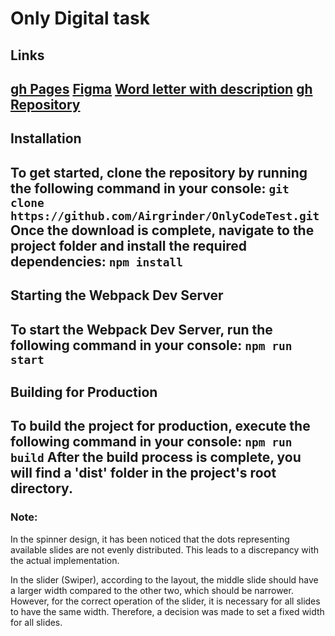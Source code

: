 # Only Digital task
## Links
[gh Pages](https://airgrinder.github.io/OnlyCodeTest/dist/)
[Figma](https://www.figma.com/file/YXCbNT4Jf9INk62BKTZw1z/%D0%A2%D0%B5%D1%81%D1%82%D0%BE%D0%B2%D0%BE%D0%B5-%D0%B7%D0%B0%D0%B4%D0%B0%D0%BD%D0%B8%D0%B5?node-id=0%3A1)
[Word letter with description](https://docs.google.com/document/d/1Qy4MN7duYzm-Wr-rQ4TFApvUoxfuqGXdcyA8-vt5Dhg/edit)
[gh Repository](https://github.com/Airgrinder/OnlyCodeTest)
---
## Installation
To get started, clone the repository by running the following command in your console:
`git clone https://github.com/Airgrinder/OnlyCodeTest.git`
Once the download is complete, navigate to the project folder and install the required dependencies:
`npm install`
---
## Starting the Webpack Dev Server
To start the Webpack Dev Server, run the following command in your console:
`npm run start`
---
## Building for Production
To build the project for production, execute the following command in your console:
`npm run build`
After the build process is complete, you will find a 'dist' folder in the project's root directory.
---
### Note:
In the spinner design, it has been noticed that the dots representing available slides are not evenly distributed. This leads to a discrepancy with the actual implementation.

In the slider (Swiper), according to the layout, the middle slide should have a larger width compared to the other two, which should be narrower. However, for the correct operation of the slider, it is necessary for all slides to have the same width. Therefore, a decision was made to set a fixed width for all slides.
